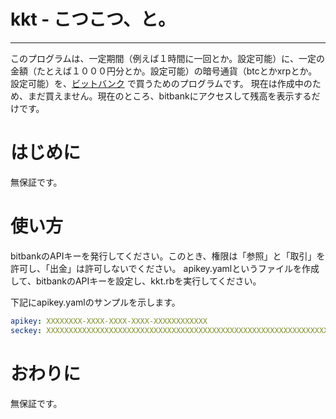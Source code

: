 # kkt - こつこつ、と。
-----
このプログラムは、一定期間（例えば１時間に一回とか。設定可能）に、一定の金額（たとえば１０００円分とか。設定可能）の暗号通貨（btcとかxrpとか。設定可能）を、[ビットバンク](https://bitbank.cc/) で買うためのプログラムです。
現在は作成中のため、まだ買えません。現在のところ、bitbankにアクセスして残高を表示するだけです。

# はじめに
無保証です。

# 使い方
bitbankのAPIキーを発行してください。このとき、権限は「参照」と「取引」を許可し、「出金」は許可しないでください。
apikey.yamlというファイルを作成して、bitbankのAPIキーを設定し、kkt.rbを実行してください。

下記にapikey.yamlのサンプルを示します。
~~~yaml
apikey: XXXXXXXX-XXXX-XXXX-XXXX-XXXXXXXXXXXX
seckey: XXXXXXXXXXXXXXXXXXXXXXXXXXXXXXXXXXXXXXXXXXXXXXXXXXXXXXXXXXXXXXXX
~~~

# おわりに
無保証です。

